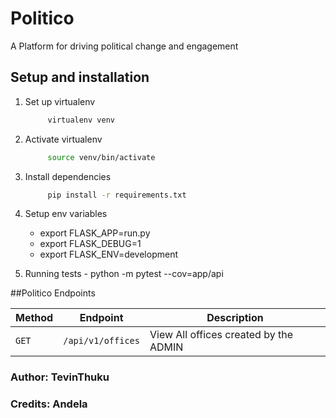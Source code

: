 # Politico

A Platform for driving political change and engagement

## Setup and installation

1. Set up virtualenv

   ```bash
        virtualenv venv
   ```

2. Activate virtualenv

   ```bash
        source venv/bin/activate
   ```

3. Install dependencies

   ```bash
        pip install -r requirements.txt
   ```

4. Setup env variables
    - export FLASK_APP=run.py
    - export FLASK_DEBUG=1
    - export FLASK_ENV=development

5. Running tests
        - python -m pytest --cov=app/api

##Politico Endpoints

| Method | Endpoint          | Description                           |
| ------ | ----------------- | ------------------------------------- |
| `GET`  | `/api/v1/offices` | View All offices created by the ADMIN |



### Author: TevinThuku

### Credits: Andela
